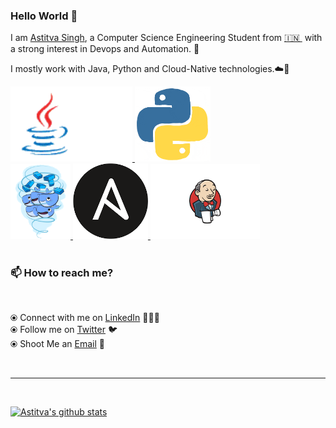 ### Hello World 👋

<!-- I am a passionate and creative developer from India with a strong interest in DevOps and Security. I am pursuing
Bachelor of Technology ( B. Tech ) degree in Computer Science and Engineering ( Graduating in 2020 ).I mostly work
on Backend development with Python and Cloud-Native technologies. -->

I am [Astitva Singh](https://www.linkedin.com/in/astitva-singh-4a21b8145/), a Computer Science Engineering Student from [🇮🇳 ](https://en.wikipedia.org/wiki/India)&nbsp;with a strong interest in Devops and Automation. 🎯

I mostly work with Java, Python and Cloud-Native technologies.☁️🚀


<p float="left">
  <a href="https://www.java.com/" target="_blank" >
    <img src="https://raw.githubusercontent.com/a19singh/a19singh/master/assets/java.gif"  height="120" />
  </a>
  <a href="https://www.python.org/" target="_blank" >
    <img src="https://raw.githubusercontent.com/a19singh/a19singh/master/assets/python.gif"  height="120" />
  </a>
  <br>
  <a href="https://www.docker.com/" target="_blank" >
    <img src="https://raw.githubusercontent.com/a19singh/a19singh/master/assets/docker.gif"  height="120" />
  </a>
  <a href="https://www.ansible.com/" target="_blank" >
    <img src="https://raw.githubusercontent.com/a19singh/a19singh/master/assets/ansible.png" width="120" />
  </a>
  <a href="https://www.jenkins.io/" target="_blank" >
    <img src="https://raw.githubusercontent.com/a19singh/a19singh/master/assets/jenkins.png"  height="120"/>
  </a>
  <br>
  <br />


### 📫 How to reach me?
<br>

  ⦿ Connect with me on [LinkedIn](https://www.linkedin.com/in/astitva-singh-4a21b8145/) 👨🏻‍💻 <br>
  ⦿ Follow me on [Twitter](https://twitter.com/singh_astitva) 🐦 <br>
  ⦿ Shoot Me an [Email](mailto:astitvasingh19@gmail.com) 💌 <br>

<br><hr><br>

  [![Astitva's github stats](https://github-readme-stats.vercel.app/api?username=a19singh)](https://github.com/a19singh/github-readme-stats)
